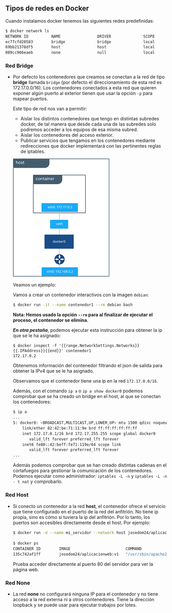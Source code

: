 ## Tipos de redes en Docker

Cuando instalamos docker tenemos las siguientes redes predefinidas:

```bash
$ docker network ls
NETWORK ID          NAME                DRIVER              SCOPE
ec77cfd20583        bridge              bridge              local
69bb21378df5        host                host                local
089cc966eaeb        none                null                local
```
### Red Bridge
* Por defecto los contenedores que creamos se conectan a la red de tipo **bridge** llamada `bridge` (por defecto el direccionamiento de esta red es 172.17.0.0/16). Los contenedores conectados a esta red que quieren exponer algún puerto al exterior tienen que usar la opción `-p` para mapear puertos.

    Este tipo de red nos van a permitir: 

    * Aislar los distintos contenedores que tengo en distintas subredes docker, de tal manera que desde cada una de las subredes solo podremos acceder a los equipos de esa misma subred.
    * Aislar los contenedores del acceso exterior.
    * Publicar servicios que tengamos en los contenedores mediante redirecciones que docker implementará con las pertinentes reglas de iptables.

    ![docker](../images/bridge1.png)

    Veamos un ejemplo:

    Vamos a crear un contenedor interactivos con la imagen `debian`:

    ```bash
    $ docker run -it --name contenedor1 --rm debian bash
    ```
    **Nota: Hemos usado la opción `--rm` para al finalizar de ejecutar el proceso, el contenedor se elimina.**

    ***En otra pestaña***, podemos ejecutar esta instrucción para obtener la ip que se le ha asignado:

    ```
    $ docker inspect -f '{{range.NetworkSettings.Networks}}{{.IPAddress}}{{end}}' contenedor1
    172.17.0.2
    ```
    
    Obtenemos información del contenedor filtrando el json de salida para obtener la IPv4 que se le ha asignado.

    Observamos que el contenedor tiene una ip en la red `172.17.0.0/16`.
    
    Además, con el comando `ip a` o `ip a show docker0` podemos comprobar que se ha creado un bridge en el host, al que se conectan los contenedores:

    ```bash
    $ ip a
    ...
    5: docker0: <BROADCAST,MULTICAST,UP,LOWER_UP> mtu 1500 qdisc noqueue state UP group default 
        link/ether 02:42:be:71:11:9e brd ff:ff:ff:ff:ff:ff
        inet 172.17.0.1/16 brd 172.17.255.255 scope global docker0
           valid_lft forever preferred_lft forever
        inet6 fe80::42:beff:fe71:119e/64 scope link 
           valid_lft forever preferred_lft forever
    ...
    ```

    Además podemos comprobar que se han creado distintas cadenas en el cortafuegos para gestionar la comunicación de los contenedores. Podemos ejecutar como administrador: `iptables -L -n` y `iptables -L -n - t nat` y comprobarlo.

### Red Host
* Si conecto un contenedor a la red **host**, el contenedor ofrece el servicio que tiene configurado en el puerto de la red del anfitrión. No tiene ip propia, sino es cómo si tuviera la ip del anfitrión. Por lo tanto, los puertos son accesibles directamente desde el host. Por ejemplo:

    ```bash
    $ docker run -d --name mi_servidor --network host josedom24/aplicacionweb:v1
        
    $ docker ps
    CONTAINER ID        IMAGE                        COMMAND                  CREATED             STATUS              PORTS               NAMES
    135c742af1ff        josedom24/aplicacionweb:v1   "/usr/sbin/apache2ct…"   3 seconds ago       Up 2 seconds                                  mi_servidor
    ```
    
    Prueba acceder directamente al puerto 80 del servidor para ver la página web.

### Red None
* La red **none** no configurará ninguna IP para el contenedor y no tiene acceso a la red externa ni a otros contenedores. Tiene la dirección loopback y se puede usar para ejecutar trabajos por lotes.
